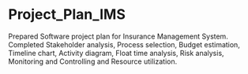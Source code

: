 # Project_Plan_IMS
Prepared Software project plan for Insurance Management System. Completed Stakeholder analysis, Process selection, Budget estimation, Timeline chart, Activity diagram, Float time analysis, Risk analysis, Monitoring and Controlling and Resource utilization. 
